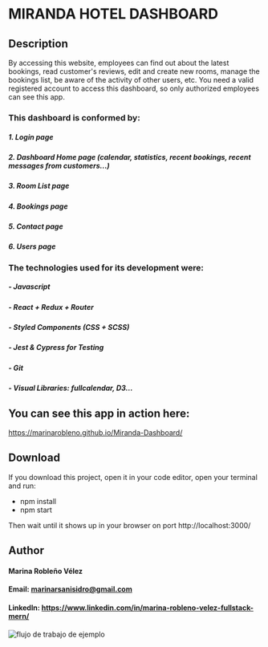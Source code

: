 # MIRANDA HOTEL DASHBOARD

## Description

By accessing this website, employees can find out about the latest bookings, read customer's reviews, edit and create new rooms, manage the bookings list, be aware of the activity of other users, etc.
You need a valid registered account to access this dashboard, so only authorized employees can see this app.

### This dashboard is conformed by:
##### 1. Login page
##### 2. Dashboard Home page (calendar, statistics, recent bookings, recent messages from customers...)
##### 3. Room List page
##### 4. Bookings page
##### 5. Contact page
##### 6. Users page

### The technologies used for its development were:
##### - Javascript
##### - React + Redux + Router
##### - Styled Components (CSS + SCSS)
##### - Jest & Cypress for Testing
##### - Git
##### - Visual Libraries: fullcalendar, D3...

## You can see this app in action here:

https://marinarobleno.github.io/Miranda-Dashboard/

## Download
If you download this project, open it in your code editor, open your terminal and run:
- npm install
- npm start

Then wait until it shows up in your browser on port http://localhost:3000/

## Author
#### Marina Robleño Vélez
#### Email: marinarsanisidro@gmail.com
#### LinkedIn: https://www.linkedin.com/in/marina-robleno-velez-fullstack-mern/

![flujo de trabajo de ejemplo](https://github.com/MarinaRobleno/Miranda-Dashboard/actions/workflows/main.yml/badge.svg?branch=master)
